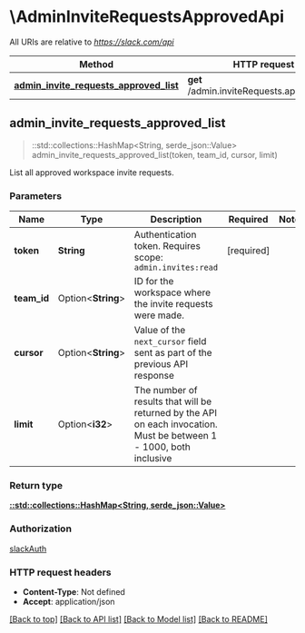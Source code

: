 # \AdminInviteRequestsApprovedApi

All URIs are relative to *https://slack.com/api*

Method | HTTP request | Description
------------- | ------------- | -------------
[**admin_invite_requests_approved_list**](AdminInviteRequestsApprovedApi.md#admin_invite_requests_approved_list) | **get** /admin.inviteRequests.approved.list | 



## admin_invite_requests_approved_list

> ::std::collections::HashMap<String, serde_json::Value> admin_invite_requests_approved_list(token, team_id, cursor, limit)


List all approved workspace invite requests.

### Parameters


Name | Type | Description  | Required | Notes
------------- | ------------- | ------------- | ------------- | -------------
**token** | **String** | Authentication token. Requires scope: `admin.invites:read` | [required] |
**team_id** | Option<**String**> | ID for the workspace where the invite requests were made. |  |
**cursor** | Option<**String**> | Value of the `next_cursor` field sent as part of the previous API response |  |
**limit** | Option<**i32**> | The number of results that will be returned by the API on each invocation. Must be between 1 - 1000, both inclusive |  |

### Return type

[**::std::collections::HashMap<String, serde_json::Value>**](serde_json::Value.md)

### Authorization

[slackAuth](../README.md#slackAuth)

### HTTP request headers

- **Content-Type**: Not defined
- **Accept**: application/json

[[Back to top]](#) [[Back to API list]](../README.md#documentation-for-api-endpoints) [[Back to Model list]](../README.md#documentation-for-models) [[Back to README]](../README.md)

